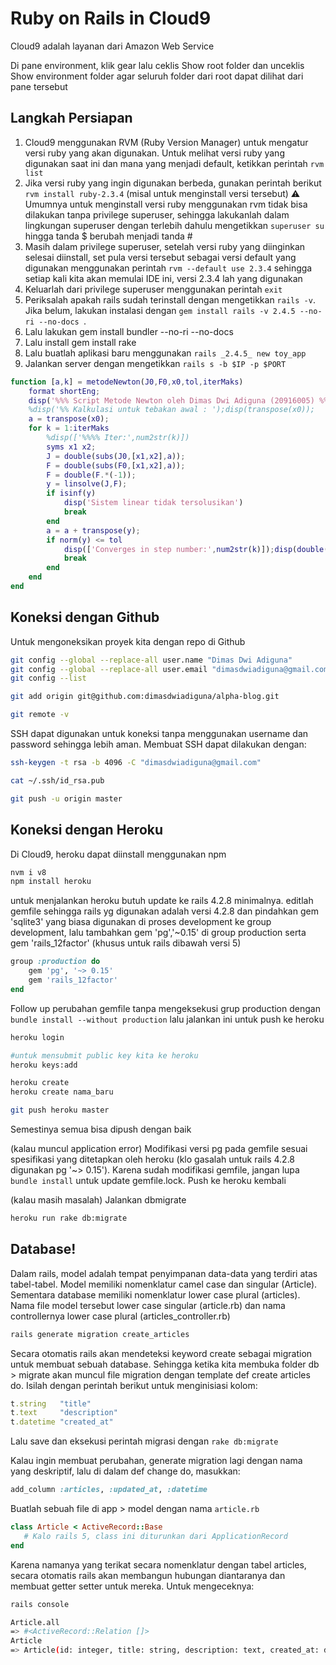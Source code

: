 # Ruby on Rails in Cloud9

Cloud9 adalah layanan dari Amazon Web Service



Di pane environment, klik gear lalu ceklis Show root folder dan unceklis Show environment folder agar seluruh folder dari root dapat dilihat dari pane tersebut



## Langkah Persiapan

1. Cloud9 menggunakan RVM (Ruby Version Manager) untuk mengatur versi ruby yang akan digunakan. Untuk melihat versi ruby yang digunakan saat ini dan mana yang menjadi default, ketikkan perintah `rvm list`
2. Jika versi ruby yang ingin digunakan berbeda, gunakan perintah berikut `rvm install ruby-2.3.4` (misal untuk menginstall versi tersebut)
   :warning: Umumnya untuk menginstall versi ruby menggunakan rvm tidak bisa dilakukan tanpa privilege superuser, sehingga lakukanlah dalam lingkungan superuser dengan terlebih dahulu mengetikkan `superuser su` hingga tanda $ berubah menjadi tanda #
3. Masih dalam privilege superuser, setelah versi ruby yang diinginkan selesai diinstall, set pula versi tersebut sebagai versi default yang digunakan menggunakan perintah `rvm --default use 2.3.4` sehingga setiap kali kita akan memulai IDE ini, versi 2.3.4 lah yang digunakan
4. Keluarlah dari privilege superuser menggunakan perintah `exit`
5. Periksalah apakah rails sudah terinstall dengan mengetikkan `rails -v`. Jika belum, lakukan instalasi dengan `gem install rails -v 2.4.5 --no-ri --no-docs `.
6. Lalu lakukan gem install bundler --no-ri --no-docs
7. Lalu install gem install rake
8. Lalu buatlah aplikasi baru menggunakan `rails _2.4.5_ new toy_app`
9. Jalankan server dengan mengetikkan `rails s -b $IP -p $PORT`



```matlab
function [a,k] = metodeNewton(J0,F0,x0,tol,iterMaks)
    format shortEng;
    disp('%%% Script Metode Newton oleh Dimas Dwi Adiguna (20916005) %%%');
    %disp('%% Kalkulasi untuk tebakan awal : ');disp(transpose(x0));
    a = transpose(x0);
    for k = 1:iterMaks
        %disp(['%%%% Iter:',num2str(k)])
        syms x1 x2;
        J = double(subs(J0,[x1,x2],a));
        F = double(subs(F0,[x1,x2],a));
        F = double(F.*(-1));
        y = linsolve(J,F);
        if isinf(y)
            disp('Sistem linear tidak tersolusikan')
            break
        end
        a = a + transpose(y);
        if norm(y) <= tol
            disp(['Converges in step number:',num2str(k)]);disp(double(a));
            break
        end
    end
end
```



## Koneksi dengan Github

Untuk mengoneksikan proyek kita dengan repo di Github

```bash
git config --global --replace-all user.name "Dimas Dwi Adiguna"
git config --global --replace-all user.email "dimasdwiadiguna@gmail.com"
git config --list

git add origin git@github.com:dimasdwiadiguna/alpha-blog.git

git remote -v
```

SSH dapat digunakan untuk koneksi tanpa menggunakan username dan password sehingga lebih aman. Membuat SSH dapat dilakukan dengan:

```bash
ssh-keygen -t rsa -b 4096 -C "dimasdwiadiguna@gmail.com"

cat ~/.ssh/id_rsa.pub
```



```bash
git push -u origin master
```



## Koneksi dengan Heroku

Di Cloud9, heroku dapat diinstall menggunakan npm

```bash
nvm i v8
npm install heroku
```

untuk menjalankan heroku butuh update ke rails 4.2.8 minimalnya. editlah gemfile sehingga rails yg digunakan adalah versi 4.2.8 dan pindahkan gem 'sqlite3' yang biasa digunakan di proses development ke group development, lalu tambahkan gem 'pg','~0.15' di group production serta gem 'rails_12factor' (khusus untuk rails dibawah versi 5)

```ruby
group :production do
	gem 'pg', '~> 0.15'
	gem 'rails_12factor'
end
```

Follow up perubahan gemfile tanpa mengeksekusi grup production dengan `bundle install --without production` lalu jalankan ini untuk push ke heroku

```bash
heroku login

#untuk mensubmit public key kita ke heroku
heroku keys:add

heroku create
heroku create nama_baru

git push heroku master
```

Semestinya semua bisa dipush dengan baik

(kalau muncul application error) Modifikasi versi pg pada gemfile sesuai spesifikasi yang ditetapkan oleh heroku (klo gasalah untuk rails 4.2.8 digunakan pg '~> 0.15'). Karena sudah modifikasi gemfile, jangan lupa `bundle install` untuk update gemfile.lock. Push ke heroku kembali

(kalau masih masalah) Jalankan dbmigrate

```bash
heroku run rake db:migrate
```



## Database!

Dalam rails, model adalah tempat penyimpanan data-data yang terdiri atas tabel-tabel. Model memiliki nomenklatur camel case dan singular (Article). Sementara database memiliki nomenklatur lower case plural (articles). Nama file model tersebut lower case singular (article.rb) dan nama controllernya lower case plural (articles_controller.rb)

```bash
rails generate migration create_articles
```

Secara otomatis rails akan mendeteksi keyword create sebagai migration untuk membuat sebuah database. Sehingga ketika kita membuka folder db > migrate akan muncul file migration dengan template def create articles do. Isilah dengan perintah berikut untuk menginisiasi kolom:

```ruby
t.string   "title"
t.text     "description"
t.datetime "created_at"
```

Lalu save dan eksekusi perintah migrasi dengan `rake db:migrate`

Kalau ingin membuat perubahan, generate migration lagi dengan nama yang deskriptif, lalu di dalam def change do, masukkan:

```ruby
add_column :articles, :updated_at, :datetime
```

Buatlah sebuah file di app > model dengan nama `article.rb`

```ruby
class Article < ActiveRecord::Base
   # Kalo rails 5, class ini diturunkan dari ApplicationRecord 
end
```

Karena namanya yang terikat secara nomenklatur dengan tabel articles, secara otomatis rails akan membangun hubungan diantaranya dan membuat getter setter untuk mereka. Untuk mengeceknya:

```bash
rails console

Article.all
=> #<ActiveRecord::Relation []> 
Article
=> Article(id: integer, title: string, description: text, created_at: datetime, updated_at: datetime)
```

